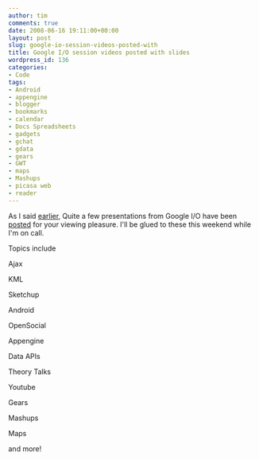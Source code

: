 ```yaml
---
author: tim
comments: true
date: 2008-06-16 19:11:00+00:00
layout: post
slug: google-io-session-videos-posted-with
title: Google I/O session videos posted with slides
wordpress_id: 136
categories:
- Code
tags:
- Android
- appengine
- blogger
- bookmarks
- calendar
- Docs Spreadsheets
- gadgets
- gchat
- gdata
- gears
- GWT
- maps
- Mashups
- picasa web
- reader
---
```


As I said [earlier](http://blog.gpowered.net/2008/04/select-google-io-sessions-to-be-posted.html), Quite a few presentations from Google I/O have been [posted](http://sites.google.com/site/io/) for your viewing pleasure.  I'll be glued to these this weekend while I'm on call.  
  

Topics include  

Ajax  

KML  

Sketchup  

Android  

OpenSocial  

Appengine  

Data APIs  

Theory Talks  

Youtube  

Gears  

Mashups  

Maps  

and more!  


